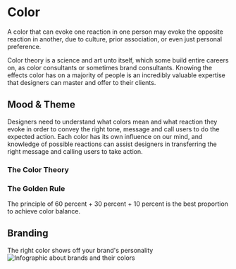# Color

A color that can evoke one reaction in one person may evoke the opposite reaction in another, due to culture, prior association, or even just personal preference. 

Color theory is a science and art unto itself, which some build entire careers on, as color consultants or sometimes brand consultants. Knowing the effects color has on a majority of people is an incredibly valuable expertise that designers can master and offer to their clients.


## Mood & Theme

Designers need to understand what colors mean and what reaction they evoke in order to convey the right tone, message and call users to do the expected action. Each color has its own influence on our mind, and knowledge of possible reactions can assist designers in transferring the right message and calling users to take action.

### The Color Theory

<LevelWithButton desc="The color wheel" image="https://miro.medium.com/max/5612/1*oclfCCV5-RlKsp_5W3m73Q.png" button="Check it out"/>


### The Golden Rule
The principle of 60 percent + 30 percent + 10 percent is the best proportion to achieve color balance. 

<LevelWithButton desc="6:3:1 Rule" image="https://miro.medium.com/max/1800/1*88a8v3pxYMtv0R_TDy6XOg.png" button="Check it out"/>

## Branding
The right color shows off your brand's personality
![Infographic about brands and their colors](https://i.pinimg.com/originals/a5/b4/25/a5b425f7182a7f622bc566dae4c9f77e.png")


<!-- ## Resource -->

<!-- ### [Coolors](https://coolors.co/)

![Coolors](./coolors.png)

Create, save and share color palettes in seconds! -->